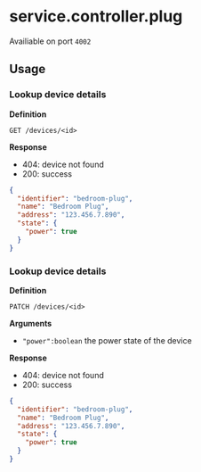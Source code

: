 # service.controller.plug

Availiable on port `4002`

## Usage

### Lookup device details

**Definition**

`GET /devices/<id>`

**Response**

- 404: device not found
- 200: success

```json
{
  "identifier": "bedroom-plug",
  "name": "Bedroom Plug",
  "address": "123.456.7.890",
  "state": {
    "power": true
  }
}
```

### Lookup device details

**Definition**

`PATCH /devices/<id>`

**Arguments**

- `"power":boolean` the power state of the device

**Response**

- 404: device not found
- 200: success

```json
{
  "identifier": "bedroom-plug",
  "name": "Bedroom Plug",
  "address": "123.456.7.890",
  "state": {
    "power": true
  }
}
```
